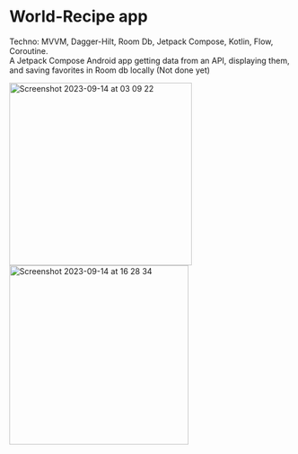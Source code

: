 # World-Recipe app
Techno: MVVM, Dagger-Hilt, Room Db, Jetpack Compose, Kotlin, Flow, Coroutine.<br>
A Jetpack Compose Android app getting data from an API, displaying them, and saving favorites in Room db locally (Not done yet)

<img width="325" alt="Screenshot 2023-09-14 at 03 09 22" src="https://github.com/dandmb/World-Recipe/assets/32681497/b7cf8b61-4d9b-43a0-881b-142d5a639643">

<img width="319" alt="Screenshot 2023-09-14 at 16 28 34" src="https://github.com/dandmb/World-Recipe/assets/32681497/579b71be-a87f-4de8-8e8e-c4ce5234c0a6">
